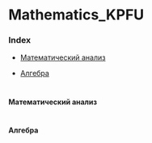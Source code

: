 # Mathematics_KPFU

### Index
+ [Математический анализ](/links/mathematical-analysis.md)
* [Алгебра](#Алгебра) 
#
#
#
#
#
#
#
#
#
#
#
#

#### Математический анализ
#
#
#
#
#
#
#
#
#
#
#### Алгебра
#
#
#
#
#
#
#
#
#
#
#
#
#
#
#
#
#
#
#
#
#
#
#
#
#
#
#
#
#


